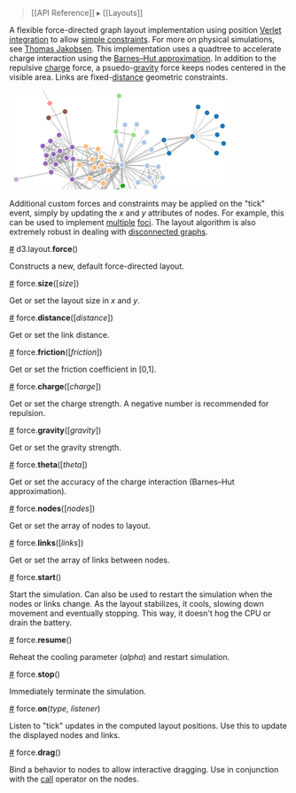 > [[API Reference]] ▸ [[Layouts]]

A flexible force-directed graph layout implementation using position [Verlet integration](http://en.wikipedia.org/wiki/Verlet_integration) to allow [simple constraints](http://www.csse.monash.edu.au/~tdwyer/Dwyer2009FastConstraints.pdf). For more on physical simulations, see [Thomas Jakobsen](http://www.gamasutra.com/resource_guide/20030121/jacobson_pfv.htm). This implementation uses a quadtree to accelerate charge interaction using the [Barnes–Hut approximation](http://en.wikipedia.org/wiki/Barnes%E2%80%93Hut_simulation). In addition to the repulsive [charge](#charge) force, a psuedo-[gravity](#gravity) force keeps nodes centered in the visible area. Links are fixed-[distance](#distance) geometric constraints.

![force](force.png)

Additional custom forces and constraints may be applied on the "tick" event, simply by updating the *x* and *y* attributes of nodes. For example, this can be used to implement [multiple](http://bl.ocks.org/1021953) [foci](http://bl.ocks.org/1021841). The layout algorithm is also extremely robust in dealing with [disconnected graphs](http://bl.ocks.org/929623).

<a name="force" href="#force">#</a> d3.layout.<b>force</b>()

Constructs a new, default force-directed layout.

<a name="size" href="#size">#</a> force.<b>size</b>([<i>size</i>])

Get or set the layout size in *x* and *y*.

<a name="distance" href="#distance">#</a> force.<b>distance</b>([<i>distance</i>])

Get or set the link distance.

<a name="friction" href="#friction">#</a> force.<b>friction</b>([<i>friction</i>])

Get or set the friction coefficient in [0,1].

<a name="charge" href="#charge">#</a> force.<b>charge</b>([<i>charge</i>])

Get or set the charge strength. A negative number is recommended for repulsion.

<a name="gravity" href="#gravity">#</a> force.<b>gravity</b>([<i>gravity</i>])

Get or set the gravity strength.

<a name="theta" href="#theta">#</a> force.<b>theta</b>([<i>theta</i>])

Get or set the accuracy of the charge interaction (Barnes–Hut approximation).

<a name="nodes" href="#nodes">#</a> force.<b>nodes</b>([<i>nodes</i>])

Get or set the array of nodes to layout.

<a name="links" href="#links">#</a> force.<b>links</b>([<i>links</i>])

Get or set the array of links between nodes.

<a name="start" href="#start">#</a> force.<b>start</b>()

Start the simulation. Can also be used to restart the simulation when the nodes or links change. As the layout stabilizes, it cools, slowing down movement and eventually stopping. This way, it doesn't hog the CPU or drain the battery.

<a name="resume" href="#resume">#</a> force.<b>resume</b>()

Reheat the cooling parameter (*alpha*) and restart simulation.

<a name="stop" href="#stop">#</a> force.<b>stop</b>()

Immediately terminate the simulation.

<a name="on" href="#on">#</a> force.<b>on</b>(<i>type</i>, <i>listener</i>)

Listen to "tick" updates in the computed layout positions. Use this to update the displayed nodes and links.

<a name="drag" href="#drag">#</a> force.<b>drag</b>()

Bind a behavior to nodes to allow interactive dragging. Use in conjunction with the [call](Selections#call) operator on the nodes.